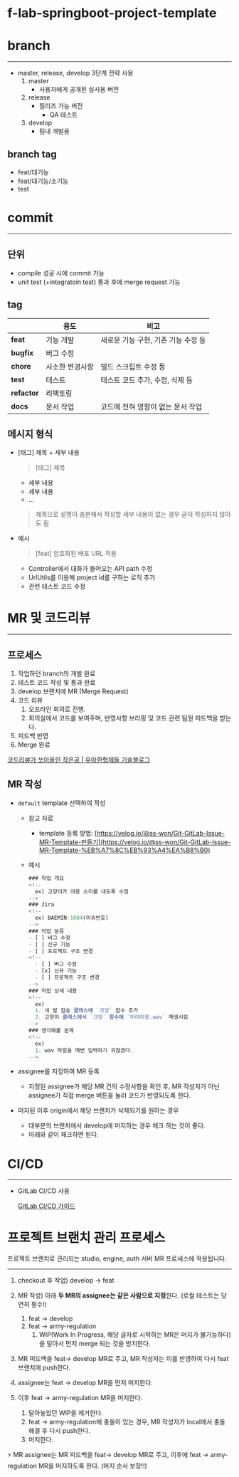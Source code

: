 # f-lab-springboot-project-template

# branch

---

- master, release, develop 3단계 전략 사용
    1. master
        - 사용자에게 공개된 실사용 버전
    2. release
        - 릴리즈 가능 버전
            - QA 테스트
    3. develop
        - 팀내 개발용

## branch tag

- feat/대기능
- feat/대기능/소기능
- test

# commit

---

## 단위

- compile 성공 시에 commit 가능
- unit test (+integratoin test) 통과 후에 merge request 가능

## tag

|  | 용도 | 비고 |
| --- | --- | --- |
| **feat** | 기능 개발 | 새로운 기능 구현, 기존 기능 수정 등 |
| **bugfix** | 버그 수정 |  |
| **chore** | 사소한 변경사항 | 빌드 스크립트 수정 등 |
| **test** | 테스트 | 테스트 코드 추가, 수정, 삭제 등 |
| **refactor** | 리팩토링 |  |
| **docs** | 문서 작업 | 코드에 전혀 영향이 없는 문서 작업 |

## 메시지 형식

- [태그] 제목 + 세부 내용

  > [태그] 제목
    - 세부 내용
    - 세부 내용
    - ...
  > 제목으로 설명이 충분해서 작성할 세부 내용이 없는 경우 굳이 작성하지 않아도 됨
- 예시

  > [feat] 암호화된 배포 URL 적용
    - Controller에서 대화가 들어오는 API path 수정
    - UrlUtils를 이용해 project id를 구하는 로직 추가
    - 관련 테스트 코드 수정


# MR 및 코드리뷰

---

## 프로세스

1. 작업하던 branch의 개발 완료
2. 테스트 코드 작성 및 통과 완료
3. develop 브랜치에 MR (Merge Request)
4. 코드 리뷰
    1. 오프라인 회의로 진행.
    2. 회의실에서 코드를 보여주며, 반영사항 브리핑 및 코드 관련 팀원 피드백을 받는다.
5. 피드백 반영
6. Merge 완료

[코드리뷰가 쏘아올린 작은공 | 우아한형제들 기술블로그](https://techblog.woowahan.com/2712/)

## MR 작성

- `default` template 선택하여 작성

    - 참고 자료
        - template 등록 방법: [https://velog.io/@ss-won/Git-GitLab-Issue-MR-Template-만들기](https://velog.io/@ss-won/Git-GitLab-Issue-MR-Template-%EB%A7%8C%EB%93%A4%EA%B8%B0)
    - 예시

        ```jsx
        ### 작업 개요
        <!--
          ex) 고양이가 야옹 소리를 내도록 수정
        -->
        ### Jira
        <!--
          ex) BAEMIN-1004(이슈번호)
        -->
        ### 작업 분류
        - [ ] 버그 수정
        - [ ] 신규 기능
        - [ ] 프로젝트 구조 변경
        <!--
          - [ ] 버그 수정
          - [x] 신규 기능
          - [ ] 프로젝트 구조 변경
        -->
        ### 작업 상세 내용
        <!--
          ex) 
          1. 네 발 짐승 클래스에 `크앙` 함수 추가
          2. 고양이 클래스에서 `크앙` 함수에 `미야아옹.wav` 재생시킴
        -->
        ### 생각해볼 문제
        <!--
          ex) 
          1. wav 파일을 매번 입력하기 귀찮겠다.
        -->
        ```

- assignee를 지정하여 MR 등록

    - 지정된 assignee가 해당 MR 건의 수정사항을 확인 후, MR 작성자가 아닌 assignee가 직접 merge 버튼을 눌러 코드가 반영되도록 한다.
- 머지된 이후 origin에서 해당 브랜치가 삭제되기를 원하는 경우
    - 대부분의 브랜치에서 develop에 머지하는 경우 체크 하는 것이 좋다.
    - 아래와 같이 체크하면 된다.


# CI/CD

---

- GitLab CI/CD 사용

  [GitLab CI/CD 가이드](https://www.notion.so/GitLab-CI-CD-4155f927b61f461f992b49c4a43396d9?pvs=21)


# 프로젝트 브랜치 관리 프로세스

<aside>
프로젝트 브랜치로 관리되는 studio, engine, auth 서버 MR 프로세스에 적용됩니다.

</aside>

---

1. checkout 후 작업) develop → feat
2. MR 작성) 아래 **두 MR의 assignee는 같은 사람으로 지정**한다. (로컬 테스트는 당연히 필수!)
    1. feat → develop
    2. feat → army-regulation
        1. WIP(Work In Progress, 해당 글자로 시작하는 MR은 머지가 불가능하다) 을 달아서 먼저 merge 되는 것을 방지한다.



3. MR 피드백을 feat→ develop MR로 주고, MR 작성자는 이를 반영하여 다시 feat브랜치에 push한다.
4. assignee는 feat → develop MR을 먼저 머지한다.
5. 이후 feat → army-regulation MR을 머지한다.
    1. 달아놓았던 WIP을 제거한다.
    2. feat → army-regulation에 충돌이 있는 경우, MR 작성자가 local에서 충돌 해결 후 다시 push한다.
    3. 머지한다.

⚡ MR assignee는 MR 피드백을 feat→ develop MR로 주고, 이후에 feat → army-regulation MR을 머지하도록 한다. (머지 순서 보장!!)